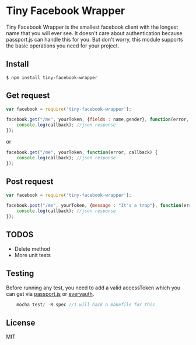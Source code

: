 Tiny Facebook Wrapper
=====================
Tiny Facebook Wrapper is the smallest facebook client with the longest name that you will ever see. It doesn't care about authentication because passport.js can handle this for you. But don't worry, this module supports the basic operations you need for your project.

## Install
    $ npm install tiny-facebook-wrapper

## Get request

```js
var facebook = require('tiny-facebook-wrapper');

facebook.get("/me", yourToken, {fields : name,gender}, function(error, callback) {
	console.log(callback); //json response
});
```

or

```js
facebook.get("/me", yourToken, function(error, callback) {
	console.log(callback); //json response
});
```

## Post request

```js
var facebook = require('tiny-facebook-wrapper');

facebook.post("/me", yourToken, {message : "It's a trap"}, function(error, callback) {
	console.log(callback); //json response
});
```

## TODOS

 - Delete method
 - More unit tests

## Testing

Before running any test, you need to add a valid accessToken which you can get via [passport.js](https://github.com/jaredhanson/passport) or [everyauth](https://github.com/bnoguchi/everyauth). 

```js
    mocha test/ -R spec //I will hack a makefile for this
```

## License

MIT